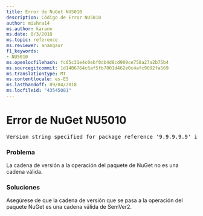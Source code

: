 ```yaml
---
title: Error de NuGet NU5010
description: Código de Error NU5010
author: mishra14
ms.author: karann
ms.date: 8/3/2018
ms.topic: reference
ms.reviewer: anangaur
f1_keywords:
- NU5010
ms.openlocfilehash: fc05c31e4c0ebf0db4d8cd909ce758a27a2b75b4
ms.sourcegitcommit: 1d1406764c6af5fb7801d462e0c4afc9092fa569
ms.translationtype: MT
ms.contentlocale: es-ES
ms.lasthandoff: 09/04/2018
ms.locfileid: "43545081"
---
```

# <a name="nuget-error-nu5010"></a>Error de NuGet NU5010
<pre>Version string specified for package reference '9.9.9.9.9' is invalid.</pre>

### <a name="issue"></a>Problema

La cadena de versión a la operación del paquete de NuGet no es una cadena válida.


### <a name="solution"></a>Soluciones

Asegúrese de que la cadena de versión que se pasa a la operación del paquete NuGet es una cadena válida de SemVer2.


